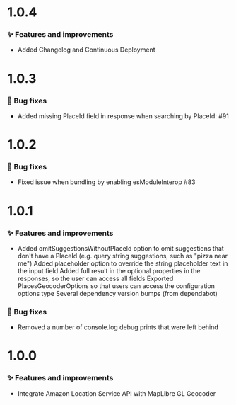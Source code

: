 # 1.0.4
### ✨ Features and improvements
* Added Changelog and Continuous Deployment
# 1.0.3
### 🐞 Bug fixes
* Added missing PlaceId field in response when searching by PlaceId: #91
# 1.0.2
### 🐞 Bug fixes
* Fixed issue when bundling by enabling esModuleInterop #83
# 1.0.1
### ✨ Features and improvements
* Added omitSuggestionsWithoutPlaceId option to omit suggestions that don't have a PlaceId (e.g. query string suggestions, such as "pizza near me")
Added placeholder option to override the string placeholder text in the input field
Added full result in the optional properties in the responses, so the user can access all fields
Exported PlacesGeocoderOptions so that users can access the configuration options type
Several dependency version bumps (from dependabot)

### 🐞 Bug fixes
* Removed a number of console.log debug prints that were left behind
# 1.0.0
### ✨ Features and improvements
* Integrate Amazon Location Service API with MapLibre GL Geocoder
